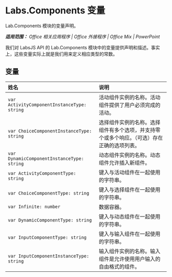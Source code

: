 ﻿
# Labs.Components 变量
Lab.Components 模块的变量声明。

 _**适用范围：** Office 相关应用程序 | Office 外接程序 | Office Mix | PowerPoint_

我们对 LabsJS API 的 Lab.Components 模块中的变量提供声明和描述。事实上，这些变量实际上就是我们用来定义相应类型的常数。

## 变量


|**姓名**|**说明**|
|:-----|:-----|
| `var ActivityComponentInstanceType: string`|活动组件实例的名称。活动组件提供了用户必须完成的活动。|
| `var ChoiceComponentInstanceType: string`|选择组件实例的名称。选择组件有多个选项，并支持零个或多个响应。（可选）存在正确的选项列表。|
| `var DynamicComponentInstanceType: string`|动态组件实例的名称。动态组件允许插入新组件。|
| `var ActivityComponentType: string`|键入与活动组件在一起使用的字符串。|
| `var ChoiceComponentType: string`|键入与选择组件在一起使用的字符串。|
| `var Infinite: number`|数据容器。|
| `var DynamicComponentType: string`|键入与动态组件在一起使用的字符串。|
| `var InputComponentType: string`|键入与输入组件在一起使用的字符串。|
| `var InputComponentInstanceType: string`|输入组件实例的名称。输入组件是允许使用用户输入的自由格式的组件。|
